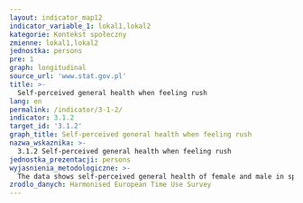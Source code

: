 ```yaml
---
layout: indicator_map12
indicator_variable_1: lokal1,lokal2
kategorie: Kontekst społeczny
zmienne: lokal1,lokal2
jednostka: persons
pre: 1
graph: longitudinal
source_url: 'www.stat.gov.pl'
title: >-
  Self-perceived general health when feeling rush
lang: en
permalink: /indicator/3-1-2/
indicator: 3.1.2
target_id: '3.1.2'
graph_title: Self-perceived general health when feeling rush
nazwa_wskaznika: >-
  3.1.2 Self-perceived general health when feeling rush
jednostka_prezentacji: persons
wyjasnienia_metodologiczne: >-
  The data shows self-perceived general health of female and male in specific countries (Austria, France, Belgium, Norway, Hungary).
zrodlo_danych: Harmonised European Time Use Survey
---
```

